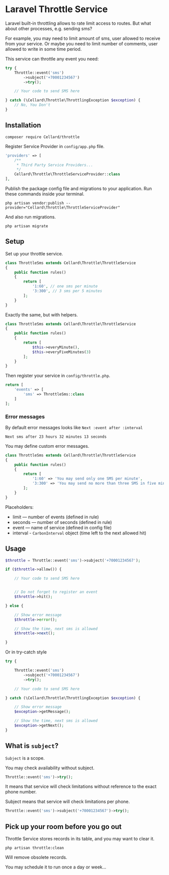 # Laravel Throttle Service

Laravel built-in throttling allows to rate limit access to routes. But what about other processes, e.g. sending sms? 

For example, you may need to limit amount of sms, user allowed to receive from your service.
Or maybe you need to limit number of comments, user allowed to write in some time period.   

This service can throttle any event you need:

```php
try {
    Throttle::event('sms')
        ->subject('+70001234567')
        ->try();

    // Your code to send SMS here

} catch (\Cellard\Throttle\ThrottlingException $exception) {
    // No, You Don't
}
```

## Installation

    composer require Cellard/throttle

Register Service Provider in `config/app.php` file.

```php
'providers' => [
    /**
     * Third Party Service Providers...
     */
    Cellard\Throttle\ThrottleServiceProvider::class
],
```

Publish the package config file and migrations to your application. Run these commands inside your terminal.

    php artisan vendor:publish --provider="Cellard\Throttle\ThrottleServiceProvider"
    
And also run migrations.

    php artisan migrate
    
## Setup

Set up your throttle service.

```php
class ThrottleSms extends Cellard\Throttle\ThrottleService
{
    public function rules()
    {
        return [
            '1:60', // one sms per minute
            '3:300', // 3 sms per 5 minutes
        ];
    }
}
```

Exactly the same, but with helpers.

```php
class ThrottleSms extends Cellard\Throttle\ThrottleService
{
    public function rules()
    {
        return [
            $this->everyMinute(),
            $this->everyFiveMinutes(3)
        ];
    }
}
```

Then register your service in `config/throttle.php`.

```php
return [
    'events' => [
        'sms' => ThrottleSms::class
    ]
];
```

### Error messages

By default error messages looks like `Next :event after :interval`

    Next sms after 23 hours 32 minutes 13 seconds

You may define custom error messages.

```php
class ThrottleSms extends Cellard\Throttle\ThrottleService
{
    public function rules()
    {
        return [
            '1:60' => 'You may send only one SMS per minute',
            '3:300' => 'You may send no more than three SMS in five minutes'
        ];
    }
}
```

Placeholders:

- limit — number of events (defined in rule)
- seconds — number of seconds (defined in rule)
- event — name of service (defined in config file)
- interval - `CarbonInterval` object (time left to the next allowed hit)

## Usage

```php
$throttle = Throttle::event('sms')->subject('+70001234567');

if ($throttle->allow()) {

    // Your code to send SMS here


    // Do not forget to register an event
    $throttle->hit();

} else {

    // Show error message
    $throttle->error();

    // Show the time, next sms is allowed
    $throttle->next();

}
```

Or in try-catch style

```php
try {

    Throttle::event('sms')
        ->subject('+70001234567')
        ->try();

    // Your code to send SMS here

} catch (\Cellard\Throttle\ThrottlingException $exception) {

    // Show error message
    $exception->getMessage();

    // Show the time, next sms is allowed
    $exception->getNext();
}
```

## What is `subject`?

`Subject` is a scope.

You may check availability without subject.

```php
Throttle::event('sms')->try();
```

It means that service will check limitations without reference to the exact phone number.

Subject means that service will check limitations per phone.

```php
Throttle::event('sms')->subject('+70001234567')->try();
```

## Pick up your room before you go out

Throttle Service stores records in its table, and you may want to clear it.

    php artisan throttle:clean

Will remove obsolete records.

You may schedule it to run once a day or week...
